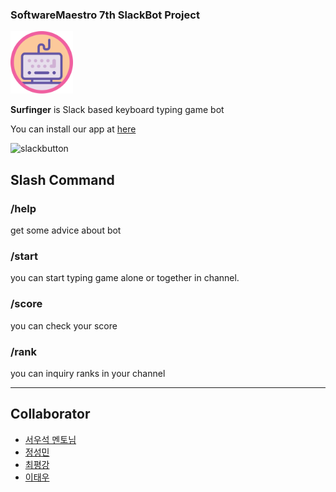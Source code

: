 ### SoftwareMaestro 7th SlackBot Project 

<img src="https://github.com/JSpiner/Soma_SlackBot_taja/raw/develop/imgs/logo-circle-512.png" width="100" height="100" />

**Surfinger** is Slack based keyboard typing game bot 

You can install our app at [here](https://ssoma.xyz:20000)

![slackbutton](https://platform.slack-edge.com/img/add_to_slack.png)  

## Slash Command

### /help
get some advice about bot

### /start 
you can start typing game alone or together in channel.

### /score
you can check your score 

### /rank
you can inquiry ranks in your channel


***
## Collaborator
- [서우석 멘토님](https://github.com/steveseo)
- [정성민](https://github.com/JSpiner)
- [최평강](https://github.com/yenoss)
- [이태우](https://github.com/twpower)